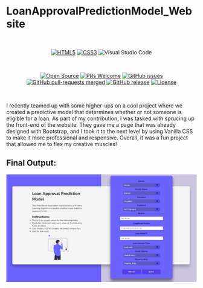 # LoanApprovalPredictionModel_Website <img src="https://github.com/iamwatchdogs/LoanApprovalPredictionModel_Website/actions/workflows/pages/pages-build-deployment/badge.svg" alt="" align="right">

<br>
<div align="center">

[![HTML5](https://img.shields.io/badge/html5-%23E34F26.svg?style=for-the-badge&logo=html5&logoColor=white)](https://github.com/iamwatchdogs?tab=repositories&q=&type=public&language=html&sort=)
[![CSS3](https://img.shields.io/badge/css3-%231572B6.svg?style=for-the-badge&logo=css3&logoColor=white)](https://github.com/iamwatchdogs?tab=repositories&q=&type=public&language=css&sort=)
![Visual Studio Code](https://img.shields.io/badge/Visual%20Studio%20Code-0078d7.svg?style=for-the-badge&logo=visual-studio-code&logoColor=white)

<br>

[![Open Source](https://badges.frapsoft.com/os/v1/open-source.svg?v=103)](https://github.com/iamwatchdogs?tab=repositories&q=&type=public&language=&sort=)
[![PRs Welcome](https://img.shields.io/badge/PRs-welcome-brightgreen.svg?style=flat-square)](https://github.com/iamwatchdogs/LoanApprovalPredictionModel_Website/pulls)
[![GitHub issues](https://img.shields.io/github/issues/iamwatchdogs/LoanApprovalPredictionModel_Website.svg)](https://github.com/iamwatchdogs/LoanApprovalPredictionModel_Website/issues)
[![GitHub pull-requests merged](https://badgen.net/github/merged-prs/iamwatchdogs/LoanApprovalPredictionModel_Website)](https://github.com/iamwatchdogs/LoanApprovalPredictionModel_Website.js/pulls?q=is%3Amerged)
[![GitHub release](https://img.shields.io/github/release/iamwatchdogs/LoanApprovalPredictionModel_Website)](https://GitHub.com/iamwatchdogs/LoanApprovalPredictionModel_Website/releases/)
[![License](https://img.shields.io/badge/License-Apache_2.0-blue.svg)](https://opensource.org/licenses/Apache-2.0)

</div>
<br>


I recently teamed up with some higher-ups on a cool project where we created a predictive model that determines whether or not someone is eligible for a loan. As part of my contribution, I was tasked with sprucing up the front-end of the website. They gave me a page that was already designed with Bootstrap, and I took it to the next level by using Vanilla CSS to make it more professional and responsive. Overall, it was a fun project that allowed me to flex my creative muscles!

## Final Output:

<div align="center">

![Output](src/OP.jpg)

</div>
